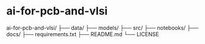 # ai-for-pcb-and-vlsi
ai-for-pcb-and-vlsi/
├── data/
├── models/
├── src/
├── notebooks/
├── docs/
├── requirements.txt
├── README.md
└── LICENSE
